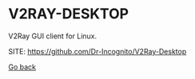 # V2RAY-DESKTOP
 
 V2Ray GUI client for Linux.
 
 SITE: https://github.com/Dr-Incognito/V2Ray-Desktop

 [Go back](https://portable-linux-apps.github.io/apps.html)
